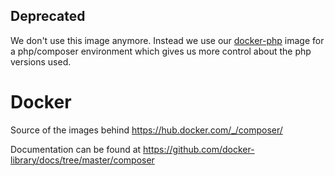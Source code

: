 ## Deprecated

We don't use this image anymore.
Instead we use our [docker-php](https://github.com/hiorgserver/docker-php) image for a php/composer environment which gives us more control about the php versions used.

# Docker

Source of the images behind https://hub.docker.com/_/composer/

Documentation can be found at https://github.com/docker-library/docs/tree/master/composer
